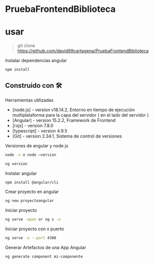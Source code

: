# PruebaFrontendBiblioteca

# usar 
> git clone https://github.com/david99cartagena/PruebaFrontendBiblioteca

Instalar dependencias angular
```sh
npm install
```
## Construido con 🛠️
Herramientas utilizadas

- [node.js] - version v18.14.2, Entorno en tiempo de ejecución multiplataforma para la capa del servidor ( en el lado del servidor )
- [Angular] - version 15.2.2, Framework de Frontend
- [rxjs] - version 7.8.0
- [typescript] - version 4.9.5
- [Git] - version 2.34.1, Sistema de control de versiones

Versiones de angular y node js
```sh
node -v o node –version
```
```sh
ng version
```
Instalar angular
```sh
npm install @angular/cli
```
Crear proyecto en angular
```sh
ng new proyectoangular
```
Iniciar proyecto
```sh
ng serve -open or ng s -o
```
Iniciar proyecto con x puerto
```sh
ng serve -o --port 4300
```
Generar Artefactos de una App Angular
```sh
ng generate component mi-componente
```
